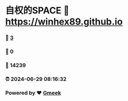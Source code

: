 # 自权的SPACE :link: https://winhex89.github.io 
### :page_facing_up: [3](https://winhex89.github.io/tag.html) 
### :speech_balloon: 0 
### :hibiscus: 14239 
### :alarm_clock: 2024-06-29 08:16:32 
### Powered by :heart: [Gmeek](https://github.com/Meekdai/Gmeek)

